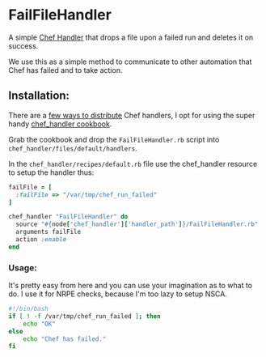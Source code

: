 FailFileHandler
===============

A simple [Chef Handler](http://wiki.opscode.com/display/chef/Exception+and+Report+Handlers) that drops a file upon a failed run and deletes it on success.

We use this as a simple method to communicate to other automation that Chef has failed and to take action.

## Installation:

There are a [few ways to distribute](http://wiki.opscode.com/display/chef/Distributing+Chef+Handlers) Chef handlers, I opt for using the super handy [chef_handler cookbook](https://github.com/opscode-cookbooks/chef_handler).

Grab the cookbook and drop the `FailFileHandler.rb` script into `chef_handler/files/default/handlers`.

In the `chef_handler/recipes/default.rb` file use the chef_handler resource to setup the handler thus:

```ruby
failFile = [
  :failFile => "/var/tmp/chef_run_failed"
]

chef_handler "FailFileHandler" do
  source "#{node['chef_handler']['handler_path']}/FailFileHandler.rb"
  arguments failFile
  action :enable
end
```

### Usage:

It's pretty easy from here and you can use your imagination as to what to do. I use it for NRPE checks, because I'm too lazy to setup NSCA.

```bash
#!/bin/bash
if [ ! -f /var/tmp/chef_run_failed ]; then
	echo "OK"
else
	echo "Chef has failed."
fi
```

